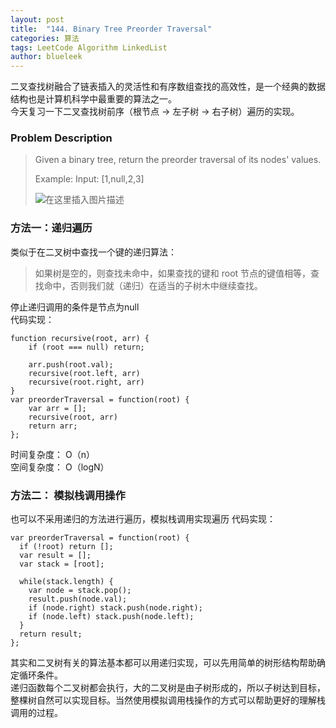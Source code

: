 ```yaml
---
layout: post
title:  "144. Binary Tree Preorder Traversal"
categories: 算法
tags: LeetCode Algorithm LinkedList
author: blueleek
---
```


二叉查找树融合了链表插入的灵活性和有序数组查找的高效性，是一个经典的数据结构也是计算机科学中最重要的算法之一。<br/>
今天复习一下二叉查找树前序（根节点 -> 左子树 -> 右子树）遍历的实现。

### Problem Description
> Given a binary tree, return the preorder traversal of its nodes' values.
>
>Example:
> Input: [1,null,2,3]
>
> ![在这里插入图片描述](https://img-blog.csdnimg.cn/20200107231133530.png?x-oss-process=image/watermark,type_ZmFuZ3poZW5naGVpdGk,shadow_10,text_aHR0cHM6Ly9ibG9nLmNzZG4ubmV0L2hodGh3eA==,size_16,color_FFFFFF,t_70)

### 方法一：递归遍历
类似于在二叉树中查找一个键的递归算法：
> 如果树是空的，则查找未命中，如果查找的键和 root 节点的键值相等，查找命中，否则我们就（递归）在适当的子树木中继续查找。

停止递归调用的条件是节点为null<br/>
代码实现：
```
function recursive(root, arr) {
    if (root === null) return;

    arr.push(root.val);
    recursive(root.left, arr)
    recursive(root.right, arr)
}
var preorderTraversal = function(root) {
    var arr = [];
    recursive(root, arr)
    return arr; 
};

```
时间复杂度： O（n）<br/>
空间复杂度： O（logN）

### 方法二： 模拟栈调用操作
也可以不采用递归的方法进行遍历，模拟栈调用实现遍历
代码实现：
```
var preorderTraversal = function(root) {
  if (!root) return [];
  var result = [];
  var stack = [root];
  
  while(stack.length) {
    var node = stack.pop();
    result.push(node.val);
    if (node.right) stack.push(node.right);
    if (node.left) stack.push(node.left);
  }
  return result;
};
```

其实和二叉树有关的算法基本都可以用递归实现，可以先用简单的树形结构帮助确定循环条件。<br/>
递归函数每个二叉树都会执行，大的二叉树是由子树形成的，所以子树达到目标，整棵树自然可以实现目标。当然使用模拟调用栈操作的方式可以帮助更好的理解栈调用的过程。

